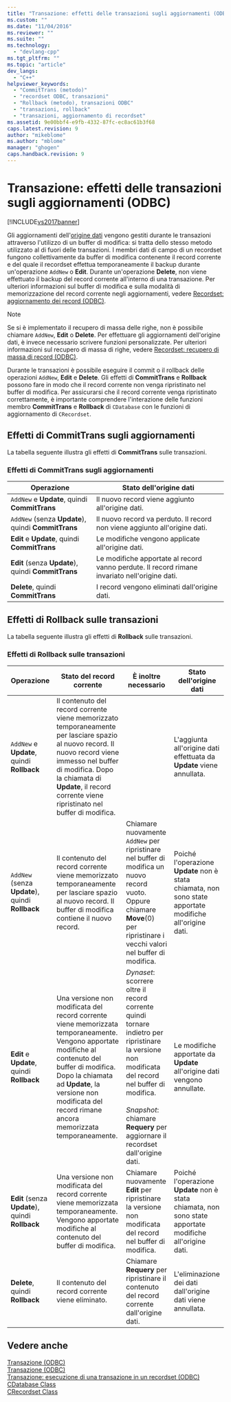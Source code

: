 ```yaml
---
title: "Transazione: effetti delle transazioni sugli aggiornamenti (ODBC) | Microsoft Docs"
ms.custom: ""
ms.date: "11/04/2016"
ms.reviewer: ""
ms.suite: ""
ms.technology: 
  - "devlang-cpp"
ms.tgt_pltfrm: ""
ms.topic: "article"
dev_langs: 
  - "C++"
helpviewer_keywords: 
  - "CommitTrans (metodo)"
  - "recordset ODBC, transazioni"
  - "Rollback (metodo), transazioni ODBC"
  - "transazioni, rollback"
  - "transazioni, aggiornamento di recordset"
ms.assetid: 9e00bbf4-e9fb-4332-87fc-ec8ac61b3f68
caps.latest.revision: 9
author: "mikeblome"
ms.author: "mblome"
manager: "ghogen"
caps.handback.revision: 9
---
```

# Transazione: effetti delle transazioni sugli aggiornamenti (ODBC)
[!INCLUDE[vs2017banner](../../assembler/inline/includes/vs2017banner.md)]

Gli aggiornamenti dell'[origine dati](../../data/odbc/data-source-odbc.md) vengono gestiti durante le transazioni attraverso l'utilizzo di un buffer di modifica: si tratta dello stesso metodo utilizzato al di fuori delle transazioni.  I membri dati di campo di un recordset fungono collettivamente da buffer di modifica contenente il record corrente e del quale il recordset effettua temporaneamente il backup durante un'operazione `AddNew` o **Edit**.  Durante un'operazione **Delete**, non viene effettuato il backup del record corrente all'interno di una transazione.  Per ulteriori informazioni sul buffer di modifica e sulla modalità di memorizzazione del record corrente negli aggiornamenti, vedere [Recordset: aggiornamento dei record \(ODBC\)](../../data/odbc/recordset-how-recordsets-update-records-odbc.md).  
  
> [!NOTE]
>  Se si è implementato il recupero di massa delle righe, non è possibile chiamare `AddNew`, **Edit** o **Delete**.  Per effettuare gli aggiornamenti dell'origine dati, è invece necessario scrivere funzioni personalizzate.  Per ulteriori informazioni sul recupero di massa di righe, vedere [Recordset: recupero di massa di record \(ODBC\)](../../data/odbc/recordset-fetching-records-in-bulk-odbc.md).  
  
 Durante le transazioni è possibile eseguire il commit o il rollback delle operazioni `AddNew`, **Edit** e **Delete**.  Gli effetti di **CommitTrans** e **Rollback** possono fare in modo che il record corrente non venga ripristinato nel buffer di modifica.  Per assicurarsi che il record corrente venga ripristinato correttamente, è importante comprendere l'interazione delle funzioni membro **CommitTrans** e **Rollback** di `CDatabase` con le funzioni di aggiornamento di `CRecordset`.  
  
##  <a name="_core_how_committrans_affects_updates"></a> Effetti di CommitTrans sugli aggiornamenti  
 La tabella seguente illustra gli effetti di **CommitTrans** sulle transazioni.  
  
### Effetti di CommitTrans sugli aggiornamenti  
  
|Operazione|Stato dell'origine dati|  
|----------------|-----------------------------|  
|`AddNew` e **Update**, quindi **CommitTrans**|Il nuovo record viene aggiunto all'origine dati.|  
|`AddNew` \(senza **Update**\), quindi **CommitTrans**|Il nuovo record va perduto.  Il record non viene aggiunto all'origine dati.|  
|**Edit** e **Update**, quindi **CommitTrans**|Le modifiche vengono applicate all'origine dati.|  
|**Edit** \(senza **Update**\), quindi **CommitTrans**|Le modifiche apportate al record vanno perdute.  Il record rimane invariato nell'origine dati.|  
|**Delete**, quindi **CommitTrans**|I record vengono eliminati dall'origine dati.|  
  
##  <a name="_core_how_rollback_affects_updates"></a> Effetti di Rollback sulle transazioni  
 La tabella seguente illustra gli effetti di **Rollback** sulle transazioni.  
  
### Effetti di Rollback sulle transazioni  
  
|Operazione|Stato del record corrente|È inoltre necessario|Stato dell'origine dati|  
|----------------|-------------------------------|--------------------------|-----------------------------|  
|`AddNew` e **Update**, quindi **Rollback**|Il contenuto del record corrente viene memorizzato temporaneamente per lasciare spazio al nuovo record.  Il nuovo record viene immesso nel buffer di modifica.  Dopo la chiamata di **Update**, il record corrente viene ripristinato nel buffer di modifica.||L'aggiunta all'origine dati effettuata da **Update** viene annullata.|  
|`AddNew` \(senza **Update**\), quindi **Rollback**|Il contenuto del record corrente viene memorizzato temporaneamente per lasciare spazio al nuovo record.  Il buffer di modifica contiene il nuovo record.|Chiamare nuovamente `AddNew` per ripristinare nel buffer di modifica un nuovo record vuoto.  Oppure chiamare **Move**\(0\) per ripristinare i vecchi valori nel buffer di modifica.|Poiché l'operazione **Update** non è stata chiamata, non sono state apportate modifiche all'origine dati.|  
|**Edit** e **Update**, quindi **Rollback**|Una versione non modificata del record corrente viene memorizzata temporaneamente.  Vengono apportate modifiche al contenuto del buffer di modifica.  Dopo la chiamata ad **Update**, la versione non modificata del record rimane ancora memorizzata temporaneamente.|*Dynaset*: scorrere oltre il record corrente quindi tornare indietro per ripristinare la versione non modificata del record nel buffer di modifica.<br /><br /> *Snapshot*: chiamare **Requery** per aggiornare il recordset dall'origine dati.|Le modifiche apportate da **Update** all'origine dati vengono annullate.|  
|**Edit** \(senza **Update**\), quindi **Rollback**|Una versione non modificata del record corrente viene memorizzata temporaneamente.  Vengono apportate modifiche al contenuto del buffer di modifica.|Chiamare nuovamente **Edit** per ripristinare la versione non modificata del record nel buffer di modifica.|Poiché l'operazione **Update** non è stata chiamata, non sono state apportate modifiche all'origine dati.|  
|**Delete**, quindi **Rollback**|Il contenuto del record corrente viene eliminato.|Chiamare **Requery** per ripristinare il contenuto del record corrente dall'origine dati.|L'eliminazione dei dati dall'origine dati viene annullata.|  
  
## Vedere anche  
 [Transazione \(ODBC\)](../../data/odbc/transaction-odbc.md)   
 [Transazione \(ODBC\)](../../data/odbc/transaction-odbc.md)   
 [Transazione: esecuzione di una transazione in un recordset \(ODBC\)](../../data/odbc/transaction-performing-a-transaction-in-a-recordset-odbc.md)   
 [CDatabase Class](../../mfc/reference/cdatabase-class.md)   
 [CRecordset Class](../../mfc/reference/crecordset-class.md)